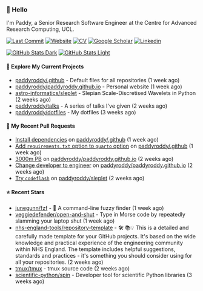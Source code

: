### 👋 Hello

I'm Paddy, a Senior Research Software Engineer at the Centre for Advanced
Research Computing, UCL.

[![Last Commit](https://img.shields.io/github/last-commit/paddyroddy/paddyroddy/main?label=updated)](https://github.com/paddyroddy)
[![Website](https://img.shields.io/badge/GitHub%20Pages-222?logo=githubpages&logoColor=fff&style=for-the-badge&style=flat)](https://paddyroddy.github.io)
[![CV](https://img.shields.io/badge/CV-PDF-pink.svg)](https://paddyroddy.github.io/cv)
[![Google Scholar](https://img.shields.io/badge/Google%20Scholar-4285F4?logo=googlescholar&logoColor=fff&style=for-the-badge&style=flat)](https://scholar.google.com/citations?user=OFigHUwAAAAJ)
[![Linkedin](https://img.shields.io/badge/LinkedIn-0A66C2?logo=linkedin&logoColor=fff&style=for-the-badge&style=flat)](https://www.linkedin.com/in/patrickjamesroddy)

[![GitHub Stats Dark](https://github-readme-stats-paddyroddy.vercel.app/api?username=paddyroddy&disable_animations=true&hide_border=true&hide_title=true&include_all_commits=true&rank_icon=github&show=prs_merged,reviews&show_icons=true&theme=tokyonight)](https://github.com/paddyroddy/paddyroddy#gh-dark-mode-only)
[![GitHub Stats Light](https://github-readme-stats-paddyroddy.vercel.app/api?username=paddyroddy&disable_animations=true&hide_border=true&hide_title=true&include_all_commits=true&rank_icon=github&show=prs_merged,reviews&show_icons=true&theme=default)](https://github.com/paddyroddy/paddyroddy#gh-light-mode-only)

#### 👷 Explore My Current Projects

- [paddyroddy/.github](https://github.com/paddyroddy/.github) - Default files for all repositories
  (1 week ago)
- [paddyroddy/paddyroddy.github.io](https://github.com/paddyroddy/paddyroddy.github.io) - Personal website
  (1 week ago)
- [astro-informatics/sleplet](https://github.com/astro-informatics/sleplet) - Slepian Scale-Discretised Wavelets in Python
  (2 weeks ago)
- [paddyroddy/talks](https://github.com/paddyroddy/talks) - A series of talks I&#39;ve given
  (2 weeks ago)
- [paddyroddy/dotfiles](https://github.com/paddyroddy/dotfiles) - My dotfiles
  (3 weeks ago)

#### 🔨 My Recent Pull Requests

- [Install dependencies](https://github.com/paddyroddy/.github/pull/242) on [paddyroddy/.github](https://github.com/paddyroddy/.github)
  (1 week ago)
- [Add `requirements.txt` option to `quarto` option](https://github.com/paddyroddy/.github/pull/241) on [paddyroddy/.github](https://github.com/paddyroddy/.github)
  (1 week ago)
- [3000m PB](https://github.com/paddyroddy/paddyroddy.github.io/pull/105) on [paddyroddy/paddyroddy.github.io](https://github.com/paddyroddy/paddyroddy.github.io)
  (2 weeks ago)
- [Change developer to engineer](https://github.com/paddyroddy/paddyroddy.github.io/pull/104) on [paddyroddy/paddyroddy.github.io](https://github.com/paddyroddy/paddyroddy.github.io)
  (2 weeks ago)
- [Try `codeflash`](https://github.com/paddyroddy/sleplet/pull/47) on [paddyroddy/sleplet](https://github.com/paddyroddy/sleplet)
  (2 weeks ago)

#### ⭐ Recent Stars

- [junegunn/fzf](https://github.com/junegunn/fzf) - :cherry_blossom: A command-line fuzzy finder
  (1 week ago)
- [veggiedefender/open-and-shut](https://github.com/veggiedefender/open-and-shut) - Type in Morse code by repeatedly slamming your laptop shut
  (1 week ago)
- [nhs-england-tools/repository-template](https://github.com/nhs-england-tools/repository-template) - 🛠️ 📚💡 This is a detailed and carefully made template for your GitHub projects. It&#39;s based on the wide knowledge and practical experience of the engineering community within NHS England. The template includes helpful suggestions, standards and practices - it&#39;s something you should consider using for all your repositories.
  (2 weeks ago)
- [tmux/tmux](https://github.com/tmux/tmux) - tmux source code
  (2 weeks ago)
- [scientific-python/spin](https://github.com/scientific-python/spin) - Developer tool for scientific Python libraries
  (3 weeks ago)
